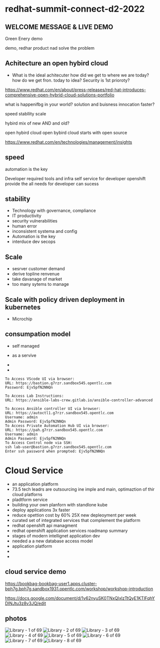 # redhat-summit-connect-d2-2022

## WELCOME MESSAGE & LIVE DEMO

Green Enery demo

demo, redhar product nad solve the problem


 
 ## Achitecture an open hybird cloud
 - What is the  ideal achitecuter
 how did we get to where we are today?
 how do we get fron. today to idea?
 Security is 1st prioroty?
 
 https://www.redhat.com/en/about/press-releases/red-hat-introduces-comprehensive-open-hybrid-cloud-solutions-portfolio
 
 what is happenifbg in your world?
 solution and buisness innocation faster?
 
speed
stabllity
scale

hybird mix of new AND and old?

open hybird cloud
open bybird cloud starts with open source

https://www.redhat.com/en/technologies/management/insights

## speed
automation is the key

Developer required tools and infra
self service for developer
openshift provide the all needs for developer can sucess

## stability
- Technology with governance, compliance
- IT productivity
- security  vulnerabilities 
- human error
- inconsistent  systema and config
- Automation is the key
- interduce  dev secops

## Scale
- sesrver customer demand
- derive topline renvenue
- take davanage of market
- too many sytems to manage


## Scale with policy driven deployment in kubernetes
- Microchip


## consumpation model
 - self managed
 - as a servive 
 - 

- 



```
To Access VScode UI via browser:
URL: https://bastion.g7rzr.sandbox545.opentlc.com
Password: Ejv5pfN2NNQn

To Access Lab Instructions:
URL: https://ansible-labs-crew.gitlab.io/ansible-controller-advanced

To Access Ansible controller UI via browser:
URL: https://autoctl1.g7rzr.sandbox545.opentlc.com
Username: admin
Admin Password: Ejv5pfN2NNQn
To Access Private Automation Hub UI via browser:
URL: https://pah.g7rzr.sandbox545.opentlc.com
Username: admin
Admin Password: Ejv5pfN2NNQn
To Access Control node via SSH:
ssh lab-user@bastion.g7rzr.sandbox545.opentlc.com
Enter ssh password when prompted: Ejv5pfN2NNQn
```

# Cloud Service 
- an application platform
-  73.5 tech leadrs are outsourcing ine imple and main, optimaztion of thir cloud platforns
-  pladtform service
-  building your own planforn with standlone kube
-  deploy applications 3x faster
-  reduce opettion cost by 60% 25X new depleoyment  per week
-  curated set of integrated services that complement the platform
-  redhat openshift api managment
-  redhat openshift application services roadmanp summary
-  stages of modern intellignet application dev
-  needed a a new database access model
-  application platform
-  
-  
## cloud service demo
https://bookbag-bookbag-user1.apps.cluster-bph7g.bph7g.sandbox1931.opentlc.com/workshop/workshop-introduction

https://docs.google.com/document/d/1v62nyuSK0TNxQlxlzTtQyE1KTlFqhYDINJtu3z8v3JQ/edit


## photos


![Library - 1 of 69](https://user-images.githubusercontent.com/13231217/193094209-da2a0107-b0f6-4458-a547-74093501a683.jpeg)
![Library - 2 of 69](https://user-images.githubusercontent.com/13231217/193094211-42fc4ba4-9545-4cf6-9135-c168624330a7.jpeg)
![Library - 3 of 69](https://user-images.githubusercontent.com/13231217/193094212-202b5fc1-126e-4588-a302-99aaba6dd530.jpeg)
![Library - 4 of 69](https://user-images.githubusercontent.com/13231217/193094216-aeadbc5c-e4b5-46cf-9ed5-21907080b97c.jpeg)
![Library - 5 of 69](https://user-images.githubusercontent.com/13231217/193094217-9d915891-8f89-4a1c-a83a-2b6bf80c343d.jpeg)
![Library - 6 of 69](https://user-images.githubusercontent.com/13231217/193094220-6f11ee2a-1c62-48ac-bdc6-76493b76aff6.jpeg)
![Library - 7 of 69](https://user-images.githubusercontent.com/13231217/193094224-61ff9658-4b49-4037-98eb-eae276dc3248.jpeg)
![Library - 8 of 69](https://user-images.githubusercontent.com/13231217/193094225-e7d14121-4bdb-4791-8a57-d6822c89188b.jpeg)





 
